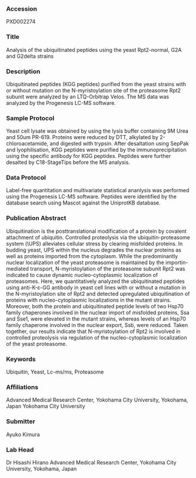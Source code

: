### Accession
PXD002274

### Title
Analysis of the ubiquitinated peptides using the yeast Rpt2-normal, G2A and G2delta strains

### Description
Ubiquitinated peptides (KGG peptides) purified from the yeast strains with or without mutation on the N-myristoylation site of the proteasome Rpt2 subunit were analyzed by an LTQ-Orbitrap Velos. The MS data was analyzed by the Progenesis LC-MS software.

### Sample Protocol
Yeast cell lysate was obtained by using the lysis buffer containing 9M Urea and 50um PR-619. Proteins were reduced by DTT, alkylated by 2-chloroacetamide, and digested with trypsin. After desaltation using SepPak and lyophilisation, KGG peptides were purified by the immunoprecipitation using the specific antibody for KGG peptides. Peptides were further desalted by C18-StageTips before the MS analysis.

### Data Protocol
Label-free quantitation and multivariate statistical ananlysis was performed using the Progenesis LC-MS software. Peptides were identified by the database search using Mascot against the UniprotKB database.

### Publication Abstract
Ubiquitination is the posttranslational modification of a protein by covalent attachment of ubiquitin. Controlled proteolysis via the ubiquitin-proteasome system (\UPS) alleviates cellular stress by clearing misfolded proteins. In budding yeast, UPS within the nucleus degrades the nuclear proteins as well as proteins imported from the cytoplasm. While the predominantly nuclear localization of the yeast proteasome is maintained by the importin-mediated transport, N-myristoylation of the proteasome subunit Rpt2 was indicated to cause dynamic nucleo-cytoplasmic localization of proteasomes. Here, we quantitatively analyzed the ubiquitinated peptides using anti-K-&#x3b5;-GG antibody in yeast cell lines with or without a mutation in the N-myristoylation site of Rpt2 and detected upregulated ubiquitination of proteins with nucleo-cytoplasmic localizations in the mutant strains. Moreover, both the protein and ubiquitinated peptide levels of two Hsp70 family chaperones involved in the nuclear import of misfolded proteins, Ssa and Sse1, were elevated in the mutant strains, whereas levels of an Hsp70 family chaperone involved in the nuclear export, Ssb, were reduced. Taken together, our results indicate that N-myristoylation of Rpt2 is involved in controlled proteolysis via regulation of the nucleo-cytoplasmic localization of the yeast proteasome.

### Keywords
Ubiquitin, Yeast, Lc-ms/ms, Proteasome

### Affiliations
Advanced Medical Research Center, Yokohama City University, Yokohama, Japan
Yokohama City University

### Submitter
Ayuko Kimura

### Lab Head
Dr Hisashi Hirano
Advanced Medical Research Center, Yokohama City University, Yokohama, Japan


